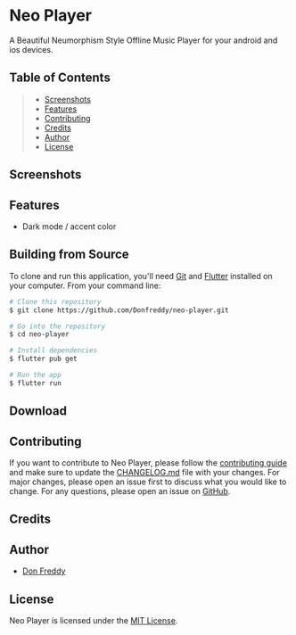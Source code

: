 # Neo Player

A Beautiful Neumorphism Style Offline Music Player for your android and ios devices.

## Table of Contents

>
> * [Screenshots](#screenshots)
> * [Features](#features)
> * [Contributing](#contributing)
> * [Credits](#credits)
> * [Author](#author)
> * [License](#license)
>

## Screenshots

## Features

- Dark mode / accent color

## Building from Source

To clone and run this application, you'll need [Git](https://git-scm.com)
and [Flutter](https://flutter.dev/docs/get-started/install) installed on your computer. From your
command line:

```bash
# Clone this repository
$ git clone https://github.com/Donfreddy/neo-player.git

# Go into the repository
$ cd neo-player

# Install dependencies
$ flutter pub get

# Run the app
$ flutter run
```

## Download

## Contributing

If you want to contribute to Neo Player, please follow the [contributing guide](CONTRIBUTING) and make sure to
update the [CHANGELOG.md](CHANGELOG) file with your changes. For major changes, please open an issue
first to discuss what you would like to change. For any questions, please open an issue
on [GitHub]().

## Credits

## Author

- [Don Freddy](https://github.com/Donfreddy)

## License

Neo Player is licensed under the [MIT License](LICENSE).

<!-- https://dillinger.io -->